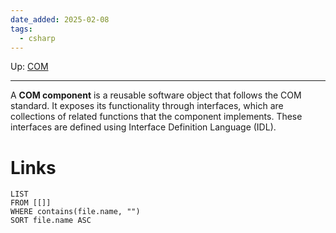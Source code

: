 ```yaml
---
date_added: 2025-02-08
tags:
  - csharp
---
```

Up: [COM](COM.md)
___
 A **COM component** is a reusable software object that follows the COM standard. It exposes its functionality through interfaces, which are collections of related functions that the component implements. These interfaces are defined using Interface Definition Language (IDL).
# Links
```dataview
LIST
FROM [[]]
WHERE contains(file.name, "")
SORT file.name ASC
```
